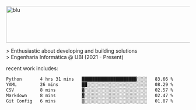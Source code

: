 
<img width="1415" height="100" alt="blu" src="https://github.com/rdsilva01/rdsilva01/assets/101207588/deb060e5-d035-4f09-b511-e3f50605b207">

\> Enthusiastic about developing and building solutions <br>
\> Engenharia Informática @ UBI (2021 - Present)

<!-- <a href="https://www.rodrigosilva.live/">personal website</a> 🏁 -->

<!-- ![](https://komarev.com/ghpvc/?username=rdsilva01) -->

recent work includes:
<!--START_SECTION:waka-->

```txt
Python       4 hrs 31 mins   █████████████████████░░░░   83.66 %
YAML         26 mins         ██░░░░░░░░░░░░░░░░░░░░░░░   08.29 %
CSV          8 mins          ▓░░░░░░░░░░░░░░░░░░░░░░░░   02.57 %
Markdown     8 mins          ▓░░░░░░░░░░░░░░░░░░░░░░░░   02.47 %
Git Config   6 mins          ▒░░░░░░░░░░░░░░░░░░░░░░░░   01.87 %
```

<!--END_SECTION:waka-->


